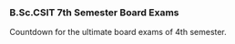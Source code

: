 ### B.Sc.CSIT 7th Semester Board Exams

<p>Countdown for the ultimate board exams of 4th semester.</p>
